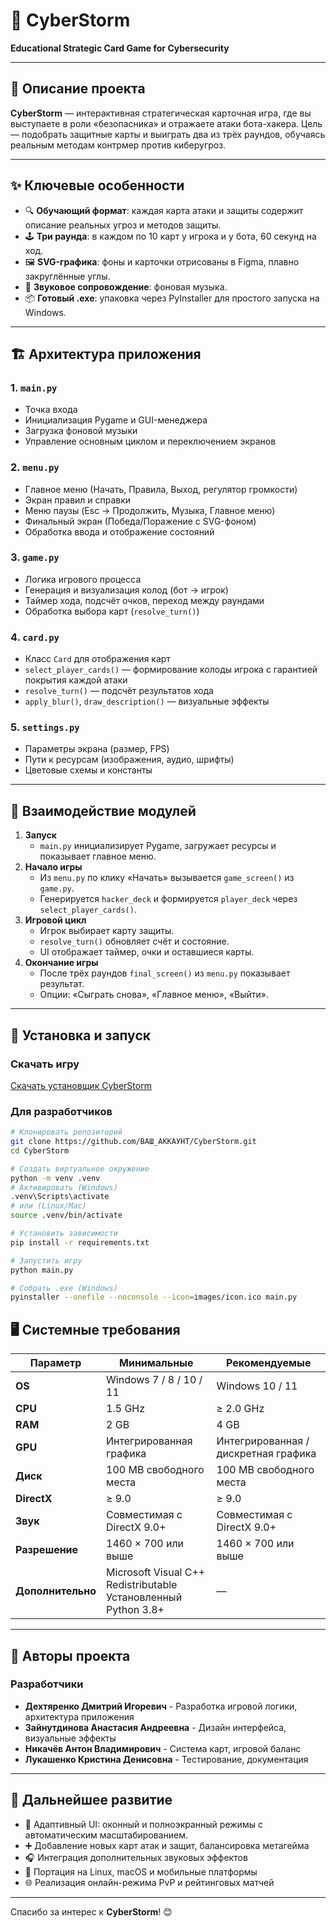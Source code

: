 # 🚀 CyberStorm

**Educational Strategic Card Game for Cybersecurity**

---

## 📖 Описание проекта  
**CyberStorm** — интерактивная стратегическая карточная игра, где вы выступаете в роли «безопасника» и отражаете атаки бота-хакера. Цель — подобрать защитные карты и выиграть два из трёх раундов, обучаясь реальным методам контрмер против киберугроз.

---

## ✨ Ключевые особенности  
- 🔍 **Обучающий формат**: каждая карта атаки и защиты содержит описание реальных угроз и методов защиты.  
- 🕹️ **Три раунда**: в каждом по 10 карт у игрока и у бота, 60 секунд на ход.    
- 🖼️ **SVG-графика**: фоны и карточки отрисованы в Figma, плавно закруглённые углы.  
- 🎵 **Звуковое сопровождение**: фоновая музыка.  
- 📦 **Готовый .exe**: упаковка через PyInstaller для простого запуска на Windows.

---

## 🏗 Архитектура приложения

### 1. `main.py`  
- Точка входа  
- Инициализация Pygame и GUI-менеджера  
- Загрузка фоновой музыки  
- Управление основным циклом и переключением экранов  

### 2. `menu.py`  
- Главное меню (Начать, Правила, Выход, регулятор громкости)  
- Экран правил и справки  
- Меню паузы (Esc → Продолжить, Музыка, Главное меню)  
- Финальный экран (Победа/Поражение с SVG-фоном)  
- Обработка ввода и отображение состояний  

### 3. `game.py`  
- Логика игрового процесса  
- Генерация и визуализация колод (бот → игрок)  
- Таймер хода, подсчёт очков, переход между раундами  
- Обработка выбора карт (`resolve_turn()`)  

### 4. `card.py`  
- Класс `Card` для отображения карт  
- `select_player_cards()` — формирование колоды игрока с гарантией покрытия каждой атаки  
- `resolve_turn()` — подсчёт результатов хода  
- `apply_blur()`, `draw_description()` — визуальные эффекты  

### 5. `settings.py`  
- Параметры экрана (размер, FPS)  
- Пути к ресурсам (изображения, аудио, шрифты)  
- Цветовые схемы и константы  

---

## 🔄 Взаимодействие модулей  

1. **Запуск**  
   - `main.py` инициализирует Pygame, загружает ресурсы и показывает главное меню.
2. **Начало игры**  
   - Из `menu.py` по клику «Начать» вызывается `game_screen()` из `game.py`.
   - Генерируется `hacker_deck` и формируется `player_deck` через `select_player_cards()`.
3. **Игровой цикл**  
   - Игрок выбирает карту защиты.
   - `resolve_turn()` обновляет счёт и состояние.
   - UI отображает таймер, очки и оставшиеся карты.
4. **Окончание игры**  
   - После трёх раундов `final_screen()` из `menu.py` показывает результат.
   - Опции: «Сыграть снова», «Главное меню», «Выйти».

---

## 💾 Установка и запуск

### Скачать игру
[Скачать установщик CyberStorm](https://disk.yandex.ru/d/yN704YgtlY66rQ)

### Для разработчиков
```bash
# Клонировать репозиторий
git clone https://github.com/ВАШ_АККАУНТ/CyberStorm.git
cd CyberStorm

# Создать виртуальное окружение
python -m venv .venv
# Активировать (Windows)
.venv\Scripts\activate
# или (Linux/Mac)
source .venv/bin/activate

# Установить зависимости
pip install -r requirements.txt

# Запустить игру
python main.py

# Собрать .exe (Windows)
pyinstaller --onefile --noconsole --icon=images/icon.ico main.py
```

## 🖥️ Системные требования

| Параметр         | Минимальные                        | Рекомендуемые                        |
|------------------|------------------------------------|--------------------------------------|
| **OS**           | Windows 7 / 8 / 10 / 11            | Windows 10 / 11                      |
| **CPU**          | 1.5 GHz                            | ≥ 2.0 GHz                            |
| **RAM**          | 2 GB                               | 4 GB                                 |
| **GPU**          | Интегрированная графика            | Интегрированная / дискретная графика |
| **Диск**         | 100 MB свободного места            | 100 MB свободного места              |
| **DirectX**      | ≥ 9.0                              | ≥ 9.0                                |
| **Звук**         | Совместимая с DirectX 9.0+         | Совместимая с DirectX 9.0+           |
| **Разрешение**   | 1460 × 700 или выше                | 1460 × 700 или выше                  |
| **Дополнительно**| Microsoft Visual C++ Redistributable<br>Установленный Python 3.8+ | —                                    |

---

## 👥 Авторы проекта

### Разработчики
- **Дехтяренко Дмитрий Игоревич** - Разработка игровой логики, архитектура приложения
- **Зайнутдинова Анастасия Андреевна** - Дизайн интерфейса, визуальные эффекты
- **Никачёв Антон Владимирович** - Система карт, игровой баланс
- **Лукашенко Кристина Денисовна** - Тестирование, документация

---

## 🎯 Дальнейшее развитие

- 📐 Адаптивный UI: оконный и полноэкранный режимы с автоматическим масштабированием. 
- ➕ Добавление новых карт атак и защит, балансировка метагейма  
- 🎧 Интеграция дополнительных звуковых эффектов  
- 🐧 Портация на Linux, macOS и мобильные платформы  
- 🌐 Реализация онлайн-режима PvP и рейтинговых матчей  

---

Спасибо за интерес к **CyberStorm**! 😊

